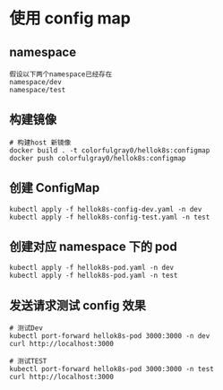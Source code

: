 # 使用 config map

## namespace

    假设以下两个namespace已经存在
    namespace/dev
    namespace/test

## 构建镜像

    # 构建host 新镜像
    docker build . -t colorfulgray0/hellok8s:configmap
    docker push colorfulgray0/hellok8s:configmap

## 创建 ConfigMap

    kubectl apply -f hellok8s-config-dev.yaml -n dev
    kubectl apply -f hellok8s-config-test.yaml -n test

## 创建对应 namespace 下的 pod

    kubectl apply -f hellok8s-pod.yaml -n dev
    kubectl apply -f hellok8s-pod.yaml -n test

## 发送请求测试 config 效果

    # 测试Dev
    kubectl port-forward hellok8s-pod 3000:3000 -n dev
    curl http://localhost:3000

    # 测试TEST
    kubectl port-forward hellok8s-pod 3000:3000 -n test
    curl http://localhost:3000
